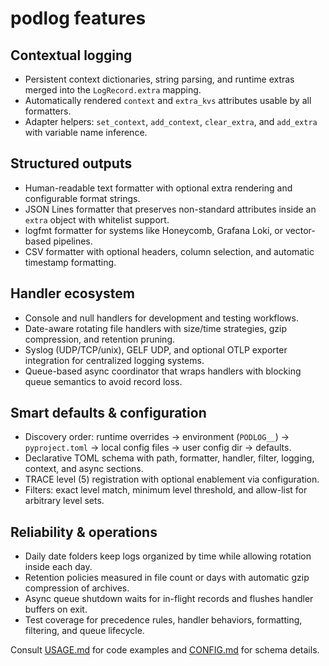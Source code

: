 # podlog features

## Contextual logging

- Persistent context dictionaries, string parsing, and runtime extras merged into the `LogRecord.extra` mapping.
- Automatically rendered `context` and `extra_kvs` attributes usable by all formatters.
- Adapter helpers: `set_context`, `add_context`, `clear_extra`, and `add_extra` with variable name inference.

## Structured outputs

- Human-readable text formatter with optional extra rendering and configurable format strings.
- JSON Lines formatter that preserves non-standard attributes inside an `extra` object with whitelist support.
- logfmt formatter for systems like Honeycomb, Grafana Loki, or vector-based pipelines.
- CSV formatter with optional headers, column selection, and automatic timestamp formatting.

## Handler ecosystem

- Console and null handlers for development and testing workflows.
- Date-aware rotating file handlers with size/time strategies, gzip compression, and retention pruning.
- Syslog (UDP/TCP/unix), GELF UDP, and optional OTLP exporter integration for centralized logging systems.
- Queue-based async coordinator that wraps handlers with blocking queue semantics to avoid record loss.

## Smart defaults & configuration

- Discovery order: runtime overrides → environment (`PODLOG__`) → `pyproject.toml` → local config files → user config dir → defaults.
- Declarative TOML schema with path, formatter, handler, filter, logging, context, and async sections.
- TRACE level (5) registration with optional enablement via configuration.
- Filters: exact level match, minimum level threshold, and allow-list for arbitrary level sets.

## Reliability & operations

- Daily date folders keep logs organized by time while allowing rotation inside each day.
- Retention policies measured in file count or days with automatic gzip compression of archives.
- Async queue shutdown waits for in-flight records and flushes handler buffers on exit.
- Test coverage for precedence rules, handler behaviors, formatting, filtering, and queue lifecycle.

Consult [USAGE.md](USAGE.md) for code examples and [CONFIG.md](CONFIG.md) for schema details.
